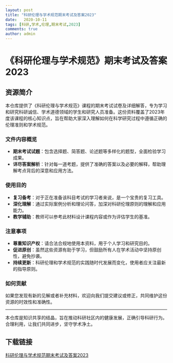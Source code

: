 ```yaml
---
layout: post
title: "科研伦理与学术规范期末考试及答案2023"
date:   2020-10-11
tags: [科研,学术,伦理,期末考试,2023]
comments: true
author: admin
---
```

# 《科研伦理与学术规范》期末考试及答案2023

## 资源简介

本仓库提供了《科研伦理与学术规范》课程的期末考试试卷及详细解答，专为学习和研究科研诚信、学术道德领域的学生和研究人员准备。这份资料覆盖了2023年度该课程的核心知识点，旨在帮助大家深入理解如何在科学研究过程中遵循正确的伦理准则和学术规范。

### 文件内容概览

- **期末考试试题**：包含选择题、简答题、论述题等多样化的题型，全面检验学习成果。
- **详尽答案解析**：针对每一道考题，提供了准确的答案以及必要的解释，帮助理解考点背后的深意和应用方法。

### 使用目的

- **复习备考**：对于正在准备该科目考试的学习者来说，是一个宝贵的复习工具。
- **深化理解**：通过实际案例分析和理论问答，加深对科研伦理原则的理解和应用能力。
- **教学辅助**：教师可以参考此材料设计课程内容或作为评估学生的基准。

### 注意事项

- **尊重知识产权**：请合法合规地使用本资料，用于个人学习和研究目的。
- **促进原创**：虽然这些资源有助于学习，但鼓励所有人在学术活动中坚持原创性，避免抄袭。
- **持续更新**：科研伦理和学术规范的实践随时代发展而变化，使用者应关注最新的指导原则。

### 如何贡献

如果您发现有新的见解或者补充材料，欢迎向我们提交建议或修正，共同维护这份资源的时效性和准确性。

---

本仓库是知识共享的结晶，旨在推动科研社区内的健康发展，正确引导科研行为。合理利用，让我们共同进步，坚守学术净土。

## 下载链接

[科研伦理与学术规范期末考试及答案2023](https://pan.quark.cn/s/04b0017c7637)